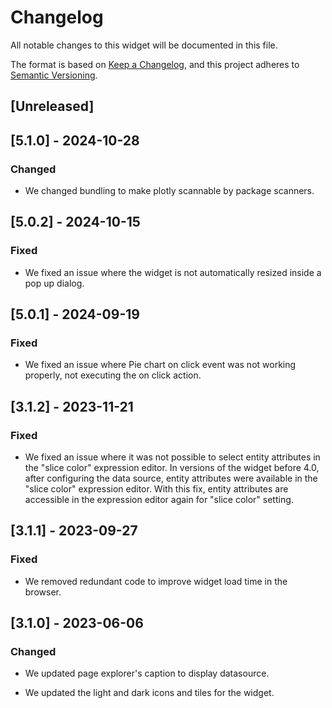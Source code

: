 # Changelog

All notable changes to this widget will be documented in this file.

The format is based on [Keep a Changelog](https://keepachangelog.com/en/1.0.0/), and this project adheres to [Semantic Versioning](https://semver.org/spec/v2.0.0.html).

## [Unreleased]

## [5.1.0] - 2024-10-28

### Changed

-   We changed bundling to make plotly scannable by package scanners.

## [5.0.2] - 2024-10-15

### Fixed

-   We fixed an issue where the widget is not automatically resized inside a pop up dialog.

## [5.0.1] - 2024-09-19

### Fixed

-   We fixed an issue where Pie chart on click event was not working properly, not executing the on click action.

## [3.1.2] - 2023-11-21

### Fixed

-   We fixed an issue where it was not possible to select entity attributes in the "slice color" expression editor. In versions of the widget before 4.0, after configuring the data source, entity attributes were available in the "slice color" expression editor. With this fix, entity attributes are accessible in the expression editor again for "slice color" setting.

## [3.1.1] - 2023-09-27

### Fixed

-   We removed redundant code to improve widget load time in the browser.

## [3.1.0] - 2023-06-06

### Changed

-   We updated page explorer's caption to display datasource.

-   We updated the light and dark icons and tiles for the widget.
